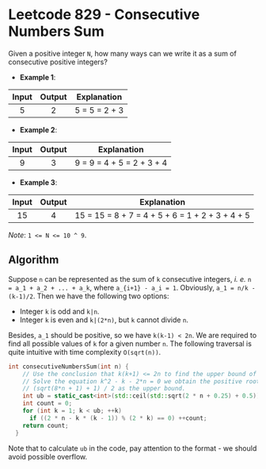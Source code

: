 # Leetcode 829 - Consecutive Numbers Sum
Given a positive integer `N`, how many ways can we write it as a sum of consecutive positive integers?

- **Example 1**:

| **Input** | **Output** | **Explanation** |
| :-------: | :--------: | :-------------: |
|     5     |     2      |  5 = 5 = 2 + 3  |

- **Example 2**:

| **Input** | **Output** |      **Explanation**      |
| :-------: | :--------: | :-----------------------: |
|     9     |     3      | 9 = 9 = 4 + 5 = 2 + 3 + 4 |

- **Example 3**:

| **Input** | **Output** |                 **Explanation**                 |
| :-------: | :--------: | :---------------------------------------------: |
|    15     |     4      | 15 = 15 = 8 + 7 = 4 + 5 + 6 = 1 + 2 + 3 + 4 + 5 |

*Note*: `1 <= N <= 10 ^ 9`.

## Algorithm

Suppose `n` can be represented as the sum of `k` consecutive integers, *i. e.* `n = a_1 + a_2 + ... + a_k`, where `a_{i+1} - a_i = 1`. Obviously, `a_1 = n/k - (k-1)/2`. Then we have the following two options:

- Integer `k` is odd and `k|n`.
- Integer `k` is even and `k|(2*n)`, but `k` cannot divide `n`.

Besides, `a_1` should be positive, so we have `k(k-1) < 2n`. We are required to find all possible values of `k` for a given number `n`. The following traversal is quite intuitive with time complexity `O(sqrt(n))`.

```c++
int consecutiveNumbersSum(int n) {
    // Use the conclusion that k(k+1) <= 2n to find the upper bound of k.
    // Solve the equation k^2 - k - 2*n = 0 we obtain the positive root
    // (sqrt(8*n + 1) + 1) / 2 as the upper bound.
    int ub = static_cast<int>(std::ceil(std::sqrt(2 * n + 0.25) + 0.5));
    int count = 0;
    for (int k = 1; k < ub; ++k)
      if ((2 * n - k * (k - 1)) % (2 * k) == 0) ++count;
    return count;
  }
```

Note that to calculate `ub` in the code, pay attention to the format - we should avoid possible overflow.